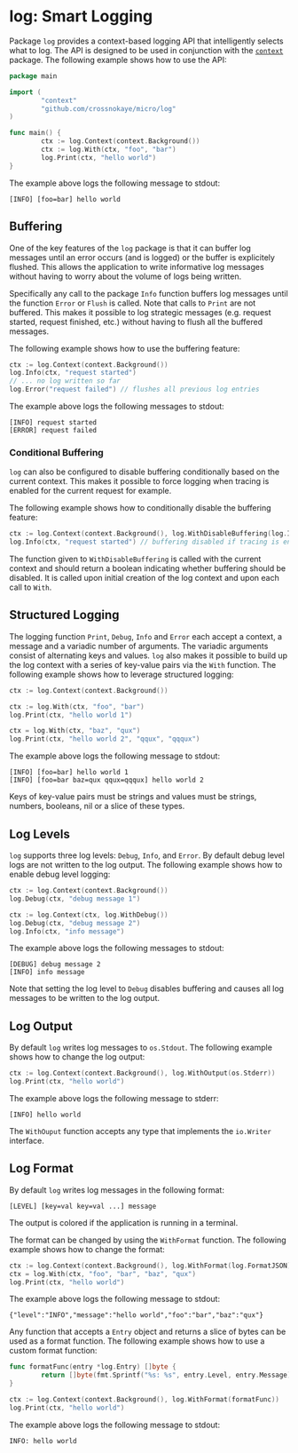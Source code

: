 # log: Smart Logging

Package `log` provides a context-based logging API that intelligently selects
what to log. The API is designed to be used in conjunction with the
[`context`](https://golang.org/pkg/context/) package. The following example
shows how to use the API:

```go
package main

import (
        "context"
        "github.com/crossnokaye/micro/log"
)       

func main() {
        ctx := log.Context(context.Background())
        ctx := log.With(ctx, "foo", "bar")
        log.Print(ctx, "hello world")
}
```

The example above logs the following message to stdout:

```
[INFO] [foo=bar] hello world
```

## Buffering

One of the key features of the `log` package is that it can buffer log messages
until an error occurs (and is logged) or the buffer is explicitely flushed. This
allows the application to write informative log messages without having to worry
about the volume of logs being written.

Specifically any call to the package `Info` function buffers log messages until
the function `Error` or `Flush` is called. Note that calls to `Print` are not
buffered. This makes it possible to log strategic messages (e.g. request
started, request finished, etc.) without having to flush all the buffered
messages.

The following example shows how to use the buffering feature:

```go
ctx := log.Context(context.Background())
log.Info(ctx, "request started")
// ... no log written so far
log.Error("request failed") // flushes all previous log entries
```

The example above logs the following messages to stdout:

```
[INFO] request started
[ERROR] request failed
```

### Conditional Buffering

`log` can also be configured to disable buffering conditionally based on the
current context. This makes it possible to force logging when tracing is enabled
for the current request for example.

The following example shows how to conditionally disable the buffering feature:

```go
ctx := log.Context(context.Background(), log.WithDisableBuffering(log.IsTracing))
log.Info(ctx, "request started") // buffering disabled if tracing is enabled
```

The function given to `WithDisableBuffering` is called with the current context
and should return a boolean indicating whether buffering should be disabled. It
is called upon initial creation of the log context and upon each call to `With`.

## Structured Logging

The logging function `Print`, `Debug`, `Info` and `Error` each accept a context,
a message and a variadic number of arguments. The variadic arguments consist of
alternating keys and values. `log` also makes it possible to build up the log
context with a series of key-value pairs via the `With` function. The following
example shows how to leverage structured logging:

```go
ctx := log.Context(context.Background())

ctx := log.With(ctx, "foo", "bar")
log.Print(ctx, "hello world 1")

ctx = log.With(ctx, "baz", "qux")
log.Print(ctx, "hello world 2", "qqux", "qqqux")
```

The example above logs the following message to stdout:

```
[INFO] [foo=bar] hello world 1
[INFO] [foo=bar baz=qux qqux=qqqux] hello world 2
```

Keys of key-value pairs must be strings and values must be strings, numbers,
booleans, nil or a slice of these types.

## Log Levels

`log` supports three log levels: `Debug`, `Info`, and `Error`. By default debug
level logs are not written to the log output. The following example shows how to
enable debug level logging:

```go
ctx := log.Context(context.Background())
log.Debug(ctx, "debug message 1")

ctx := log.Context(ctx, log.WithDebug())
log.Debug(ctx, "debug message 2")
log.Info(ctx, "info message")
```

The example above logs the following messages to stdout:

```
[DEBUG] debug message 2
[INFO] info message
```

Note that setting the log level to `Debug` disables buffering and causes all log
messages to be written to the log output.

## Log Output

By default `log` writes log messages to `os.Stdout`. The following example shows
how to change the log output:

```go
ctx := log.Context(context.Background(), log.WithOutput(os.Stderr))
log.Print(ctx, "hello world")
```

The example above logs the following message to stderr:

```
[INFO] hello world
```

The `WithOuput` function accepts any type that implements the `io.Writer`
interface.

## Log Format

By default `log` writes log messages in the following format:

```
[LEVEL] [key=val key=val ...] message
```

The output is colored if the application is running in a terminal.

The format can be changed by using the `WithFormat` function. The following
example shows how to change the format:

```go
ctx := log.Context(context.Background(), log.WithFormat(log.FormatJSON))
ctx = log.With(ctx, "foo", "bar", "baz", "qux")
log.Print(ctx, "hello world")
```

The example above logs the following message to stdout:

```
{"level":"INFO","message":"hello world","foo":"bar","baz":"qux"}
```

Any function that accepts a `Entry` object and returns a slice of bytes can be
used as a format function. The following example shows how to use a custom
format function:

```go
func formatFunc(entry *log.Entry) []byte {
        return []byte(fmt.Sprintf("%s: %s", entry.Level, entry.Message))
}

ctx := log.Context(context.Background(), log.WithFormat(formatFunc))
log.Print(ctx, "hello world")
```

The example above logs the following message to stdout:

```
INFO: hello world
```
